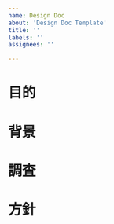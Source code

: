 ```yaml
---
name: Design Doc
about: 'Design Doc Template'
title: ''
labels: ''
assignees: ''

---
```


# 目的
<!-- ユーザーストーリーを簡潔に記述してください -->
<!--
<ユーザーの種類（Who）>として、
<機能や性能（What）>がほしい。
それは<ビジネス価値（Why）>のためだ。
-->

# 背景
<!-- ユーザーストーリーの背後にあるニーズや詳細情報を記述してください。 -->

# 調査
<!-- ユーザーストーリーの達成に向けた情報の整理や、調査内容を簡潔に記述してください。-->

# 方針
<!-- ユーザーストーリーの達成に向けた開発の方針や、受け入れ条件などを記述してください。 -->
<!--
- 受け入れ条件
  - [ ] Criteria 1
  - [ ] Criteria 2
  - [ ] Criteria 3
-->
